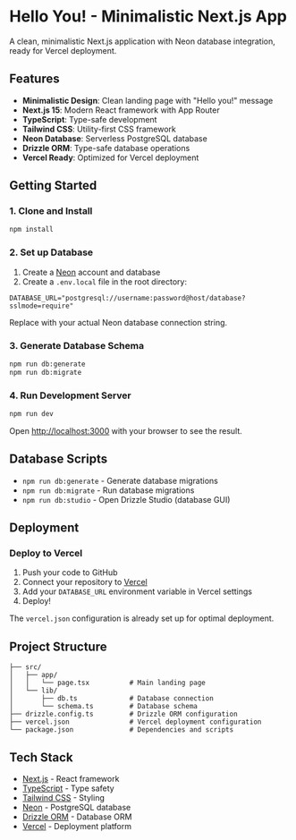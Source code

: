 # Hello You! - Minimalistic Next.js App

A clean, minimalistic Next.js application with Neon database integration, ready for Vercel deployment.

## Features

- **Minimalistic Design**: Clean landing page with "Hello you!" message
- **Next.js 15**: Modern React framework with App Router
- **TypeScript**: Type-safe development
- **Tailwind CSS**: Utility-first CSS framework
- **Neon Database**: Serverless PostgreSQL database
- **Drizzle ORM**: Type-safe database operations
- **Vercel Ready**: Optimized for Vercel deployment

## Getting Started

### 1. Clone and Install

```bash
npm install
```

### 2. Set up Database

1. Create a [Neon](https://neon.tech) account and database
2. Create a `.env.local` file in the root directory:

```env
DATABASE_URL="postgresql://username:password@host/database?sslmode=require"
```

Replace with your actual Neon database connection string.

### 3. Generate Database Schema

```bash
npm run db:generate
npm run db:migrate
```

### 4. Run Development Server

```bash
npm run dev
```

Open [http://localhost:3000](http://localhost:3000) with your browser to see the result.

## Database Scripts

- `npm run db:generate` - Generate database migrations
- `npm run db:migrate` - Run database migrations
- `npm run db:studio` - Open Drizzle Studio (database GUI)

## Deployment

### Deploy to Vercel

1. Push your code to GitHub
2. Connect your repository to [Vercel](https://vercel.com)
3. Add your `DATABASE_URL` environment variable in Vercel settings
4. Deploy!

The `vercel.json` configuration is already set up for optimal deployment.

## Project Structure

```
├── src/
│   ├── app/
│   │   └── page.tsx          # Main landing page
│   └── lib/
│       ├── db.ts             # Database connection
│       └── schema.ts         # Database schema
├── drizzle.config.ts         # Drizzle ORM configuration
├── vercel.json               # Vercel deployment configuration
└── package.json              # Dependencies and scripts
```

## Tech Stack

- [Next.js](https://nextjs.org/) - React framework
- [TypeScript](https://www.typescriptlang.org/) - Type safety
- [Tailwind CSS](https://tailwindcss.com/) - Styling
- [Neon](https://neon.tech/) - PostgreSQL database
- [Drizzle ORM](https://orm.drizzle.team/) - Database ORM
- [Vercel](https://vercel.com/) - Deployment platform